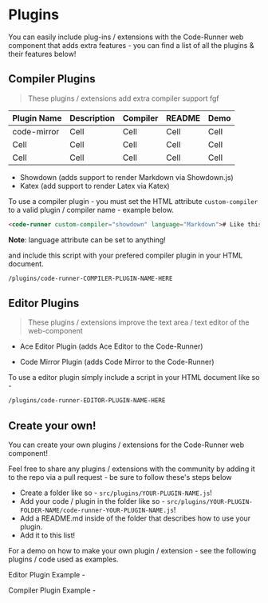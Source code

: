 # Plugins 

You can easily include plug-ins / extensions with the Code-Runner web component that adds extra features - you can find a list of all the plugins & their features below!

## Compiler Plugins

> These plugins / extensions add extra compiler support
fgf

<!-- HTML Code: Place this code in the document's body (between the 'body' tags) where the table should appear -->
<table class="GeneratedTable">
  <thead>
    <tr>
      <th>Plugin Name</th>
      <th>Description</th>
      <th>Compiler</th>
      <th>README</th>
      <th>Demo</th>
    </tr>
  </thead>
  <tbody>
    <tr>
      <td>code-mirror</td>
      <td>Cell</td>
      <td>Cell</td>
      <td>Cell</td>
         <td>Cell</td>
    </tr>
    <tr>
      <td>Cell</td>
      <td>Cell</td>
      <td>Cell</td>
      <td>Cell</td>
         <td>Cell</td>
    </tr>
    <tr>
      <td>Cell</td>
      <td>Cell</td>
      <td>Cell</td>
      <td>Cell</td>  
         <td>Cell</td>
    </tr>
    
  </tbody>
</table>
<!-- Codes by Quackit.com -->


- Showdown (adds support to render Markdown via Showdown.js)
- Katex (add support to render Latex via Katex)


To use a compiler plugin - you must set the HTML attribute <code>custom-compiler</code> to a valid plugin / compiler name - example below. 


```html
<code-runner custom-compiler="showdown" language="Markdown"># Like this</code-runner>
```


<b>Note</b>: language attribute can be set to anything!

  
and include this script with your prefered compiler plugin in your HTML document.

```html
/plugins/code-runner-COMPILER-PLUGIN-NAME-HERE
```  
  


## Editor Plugins 

> These plugins / extensions improve the text area / text editor of the web-component

- Ace Editor Plugin (adds Ace Editor to the Code-Runner)

- Code Mirror Plugin (adds Code Mirror to the Code-Runner)

To use a editor plugin simply include a script in your HTML document like so - 

```html
/plugins/code-runner-EDITOR-PLUGIN-NAME-HERE
```


## Create your own!

You can create your own plugins / extensions for the Code-Runner web component!

Feel free to share any plugins / extensions with the community by adding it to the repo via a pull request - be sure to follow these's steps below 

- Create a folder like so - <code>src/plugins/YOUR-PLUGIN-NAME.js</code>!
- Add your code / plugin in the folder like so - <code>src/plugins/YOUR-PLUGIN-FOLDER-NAME/code-runner-YOUR-PLUGIN-NAME.js</code>!
- Add a README.md inside of the folder that describes how to use your plugin.
- Add it to this list!

For a demo on how to make your own plugin / extension - see the following plugins / code used as examples. 

Editor Plugin Example - 


Compiler Plugin Example -
